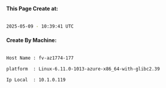 
   
#### This Page Create at:

```bash

2025-05-09 - 10:39:41 UTC

```

#### Create By Machine:

```bash

Host Name : fv-az1774-177

platform  : Linux-6.11.0-1013-azure-x86_64-with-glibc2.39

Ip Local  : 10.1.0.119

```

